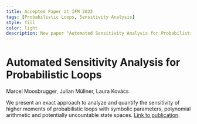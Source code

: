 ```yaml
---
title: Accepted Paper at IFM 2023
tags: [Probabilistic Loops, Sensitivity Analysis]  
style: fill
color: light
description: New paper "Automated Sensitivity Analysis for Probabilistic Loops" accepted and presented at IFM 2023, the International Conference on Integrated Formal Methods.
---
```


# Automated Sensitivity Analysis for Probabilistic Loops
Marcel Moosbrugger, Julian Müllner, Laura Kovács

We present an exact approach to analyze and quantify the sensitivity of higher moments of probabilistic loops with symbolic parameters, polynomial arithmetic and potentially uncountable state spaces.
[Link to publication](https://link.springer.com/chapter/10.1007/978-3-031-47705-8_2).